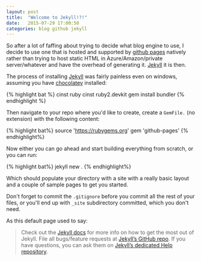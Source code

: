 ```yaml
---
layout: post
title:  "Welcome to Jekyll!?!"
date:   2015-07-29 17:00:50
categories: blog github jekyll
---
```

So after a lot of faffing about trying to decide what blog engine to use, I decide to use one that is hosted and supported by [github pages][github-pages] natively rather than trying to host static HTML in Azure/Amazon/private server/whatever and have the overhead of generating it. [Jekyll][jekyll] it is then.

The process of installing [Jekyll][jekyll] was fairly painless even on windows, assuming you have [chocolatey][chocolatey] installed:

{% highlight bat %}
cinst ruby
cinst ruby2.devkit
gem install bundler
{% endhighlight %}

Then navigate to your repo where you'd like to create, create a `GemFile.` (no extension) with the following content:

{% highlight bat%}
source 'https://rubygems.org'
gem 'github-pages'
{% endhighlight%}

Now either you can go ahead and start building everything from scratch, or you can run:

{% highlight bat%}
jekyll new .
{% endhighlight%}

Which should populate your directory with a site with a really basic layout and a couple of sample pages to get you started.

Don't forget to commit the `.gitignore` before you commit all the rest of your files, or you'll end up with `_site` subdirectory committed, which you don't need.

As this default page used to say:

> Check out the [Jekyll docs][jekyll] for more info on how to get the most out of Jekyll. File all bugs/feature requests at [Jekyll’s GitHub repo][jekyll-gh]. If you have questions, you can ask them on [Jekyll’s dedicated Help repository][jekyll-help].

[jekyll]:      http://jekyllrb.com
[jekyll-gh]:   https://github.com/jekyll/jekyll
[jekyll-help]: https://github.com/jekyll/jekyll-help
[github-pages]:https://pages.github.com
[chocolatey]:  https://chocolatey.org/
